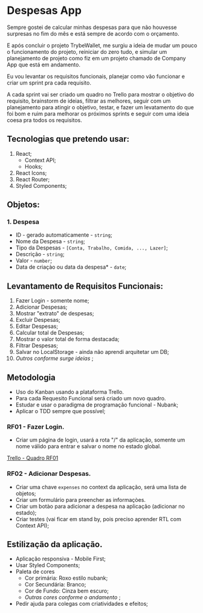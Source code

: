 # Despesas App

Sempre gostei de calcular minhas despesas para que não houvesse surpresas no fim do mês e está sempre de acordo com o orçamento.

E após concluir o projeto TrybeWallet, me surgiu a ideia de mudar um pouco o funcionamento do projeto, reiniciar do zero tudo, e simular um planejamento de projeto como fiz em um projeto chamado de Company App que está em andamento.

Eu vou levantar os requisitos funcionais, planejar como vão funcionar e criar um sprint pra cada requisito.

A cada sprint vai ser criado um quadro no Trello para mostrar o objetivo do requisito, brainstorm de ideias, filtrar as melhores, seguir com um planejamento para atingir o objetivo, testar, e fazer um levatamento do que foi bom e ruim para melhorar os próximos sprints e seguir com uma ideia coesa pra todos os requisitos.

## Tecnologias que pretendo usar:

1. React;
    -  Context API;
    -  Hooks;
1. React Icons;
1. React Router;
1. Styled Components;

## Objetos:

### 1. Despesa

- ID - gerado automaticamente - `string`;
- Nome da Despesa - `string`;
- Tipo da Despesas - `[Conta, Trabalho, Comida, ..., Lazer]`; 
- Descrição - `string`;
- Valor - `number`;
- Data de criaçào ou data da despesa* - `date`;


## Levantamento de Requisitos Funcionais:

1. Fazer Login - somente nome;
1. Adicionar Despesas;
1. Mostrar "extrato" de despesas;
1. Excluir Despesas;
1. Editar Despesas;
1. Calcular total de Despesas;
1. Mostrar o valor total de forma destacada;
1. Filtrar Despesas;
1. Salvar no LocalStorage - ainda não aprendi arquitetar um DB;
1. _Outros conforme surge ideias_ ;

## Metodologia

- Uso do Kanban usando a plataforma Trello.
- Para cada Requesito Funcional será criado um novo quadro.
- Estudar e usar o paradigma de programação funcional - Nubank;
- Aplicar o TDD sempre que possível;

### RF01 - Fazer Login.

- Criar um página de login, usará a rota "/" da aplicação, somente um nome válido para entrar e salvar o nome no estado global.

[Trello - Quadro RF01](https://trello.com/b/idB5IFTr/rf-01)

### RF02 - Adicionar Despesas.

- Criar uma chave `expenses` no context da aplicação, será uma lista de objetos;
- Criar um formulário para preencher as informaçòes.
- Criar um botào para adicionar a despesa na aplicação (adicionar no estado);
- Criar testes (vai ficar em stand by, pois preciso aprender RTL com Context API);

## Estilização da aplicação.

- Aplicação responsiva - Mobile First;
- Usar Styled Components;
- Paleta de cores
    - Cor primária: Roxo estilo nubank;
    - Cor Secundária: Branco;
    - Cor de Fundo: Cinza bem escuro;
    - _Outras cores conforme o andamento_ ;
- Pedir ajuda para colegas com criatividades e efeitos;
